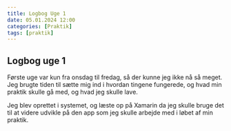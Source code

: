 ```yaml
---
title: Logbog Uge 1
date: 05.01.2024 12:00
categories: [Praktik]
tags: [praktik]
---
```


## Logbog uge 1

Første uge var kun fra onsdag til fredag, så der kunne jeg ikke nå så meget.
Jeg brugte tiden til sætte mig ind i hvordan tingene fungerede, og hvad min praktik skulle gå med, og hvad jeg skulle lave.

Jeg blev oprettet i systemet, og læste op på Xamarin da jeg skulle bruge det til at videre udvikle på den app som jeg skulle arbejde med i løbet af min praktik.

